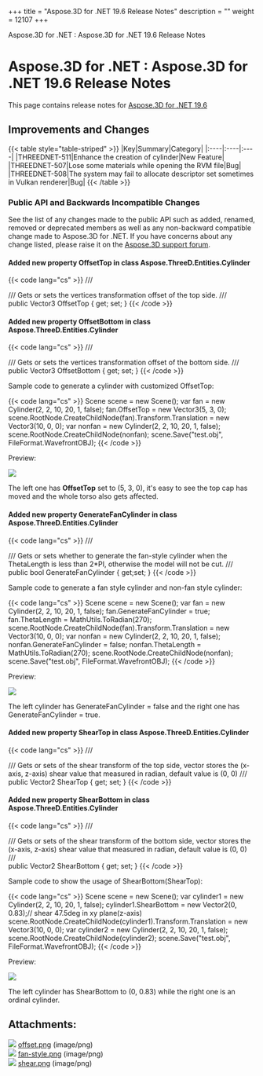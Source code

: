 +++
title = "Aspose.3D for .NET 19.6 Release Notes" 
description = "" 
weight = 12107 
+++

Aspose.3D for .NET : Aspose.3D for .NET 19.6 Release Notes  

# Aspose.3D for .NET : Aspose.3D for .NET 19.6 Release Notes


This page contains release notes for [Aspose.3D for .NET 19.6](https://www.nuget.org/packages/Aspose.3D/19.6.0)

## Improvements and Changes

{{< table style="table-striped" >}}
|Key|Summary|Category|
|:----|:----|:----|
|THREEDNET-511|Enhance the creation of cylinder|New Feature|
|THREEDNET-507|Lose some materials while opening the RVM file|Bug|
|THREEDNET-508|The system may fail to allocate descriptor set sometimes in Vulkan renderer|Bug|
{{< /table >}}

### Public API and Backwards Incompatible Changes

See the list of any changes made to the public API such as added, renamed, removed or deprecated members as well as any non-backward compatible change made to Aspose.3D for .NET. If you have concerns about any change listed, please raise it on the [Aspose.3D support forum](https://forum.aspose.com/c/3d).

#### Added new property OffsetTop in class Aspose.ThreeD.Entities.Cylinder

{{< code lang="cs" >}}
/// <summary>
/// Gets or sets the vertices transformation offset of the top side.
/// </summary>
public Vector3 OffsetTop
{
    get;
    set;
}
{{< /code >}}

#### Added new property OffsetBottom in class Aspose.ThreeD.Entities.Cylinder

{{< code lang="cs" >}}
/// <summary>
/// Gets or sets the vertices transformation offset of the bottom side.
/// </summary>
public Vector3 OffsetBottom
{
    get;
    set;
}
{{< /code >}}

Sample code to generate a cylinder with customized OffsetTop:

{{< code lang="cs" >}}
Scene scene = new Scene();
var fan = new Cylinder(2, 2, 10, 20, 1, false);
fan.OffsetTop = new Vector3(5, 3, 0);
scene.RootNode.CreateChildNode(fan).Transform.Translation = new Vector3(10, 0, 0);
var nonfan = new Cylinder(2, 2, 10, 20, 1, false);
scene.RootNode.CreateChildNode(nonfan);
scene.Save("test.obj", FileFormat.WavefrontOBJ);
{{< /code >}}

Preview:

![](https://docs2.aspose.com/3d/net/attachments/89981429/90112037.png)

The left one has **OffsetTop** set to (5, 3, 0), it's easy to see the top cap has moved and the whole torso also gets affected.

#### Added new property GenerateFanCylinder in class Aspose.ThreeD.Entities.Cylinder

{{< code lang="cs" >}}
/// <summary>
/// Gets or sets whether to generate the fan-style cylinder when the ThetaLength is less than 2*PI, otherwise the model will not be cut.
/// </summary>
public bool GenerateFanCylinder
{
    get;set;
}
{{< /code >}}

Sample code to generate a fan style cylinder and non-fan style cylinder:

{{< code lang="cs" >}}
Scene scene = new Scene();
var fan = new Cylinder(2, 2, 10, 20, 1, false);
fan.GenerateFanCylinder = true;
fan.ThetaLength = MathUtils.ToRadian(270);
scene.RootNode.CreateChildNode(fan).Transform.Translation = new Vector3(10, 0, 0);
var nonfan = new Cylinder(2, 2, 10, 20, 1, false);
nonfan.GenerateFanCylinder = false;
nonfan.ThetaLength = MathUtils.ToRadian(270);
scene.RootNode.CreateChildNode(nonfan);
scene.Save("test.obj", FileFormat.WavefrontOBJ);
{{< /code >}}

Preview:

![](https://docs2.aspose.com/3d/net/attachments/89981429/90112038.png)

The left cylinder has GenerateFanCylinder = false and the right one has GenerateFanCylinder = true.

#### Added new property ShearTop in class Aspose.ThreeD.Entities.Cylinder

{{< code lang="cs" >}}
/// <summary>
/// Gets or sets of the shear transform of the top side, vector stores the (x-axis, z-axis) shear value that measured in radian, default value is (0, 0)
/// </summary>
public Vector2 ShearTop
{
    get;
    set;
}
{{< /code >}}

#### Added new property ShearBottom in class Aspose.ThreeD.Entities.Cylinder

{{< code lang="cs" >}}
/// <summary>
/// Gets or sets of the shear transform of the bottom side, vector stores the (x-axis, z-axis) shear value that measured in radian, default value is (0, 0)
/// </summary>
public Vector2 ShearBottom
{
    get;
    set;
}
{{< /code >}}

Sample code to show the usage of ShearBottom(ShearTop):

{{< code lang="cs" >}}
Scene scene = new Scene();
var cylinder1 = new Cylinder(2, 2, 10, 20, 1, false);
cylinder1.ShearBottom = new Vector2(0, 0.83);// shear 47.5deg in xy plane(z-axis)
scene.RootNode.CreateChildNode(cylinder1).Transform.Translation = new Vector3(10, 0, 0);
var cylinder2 = new Cylinder(2, 2, 10, 20, 1, false);
scene.RootNode.CreateChildNode(cylinder2);
scene.Save("test.obj", FileFormat.WavefrontOBJ);
{{< /code >}}

Preview:

![](https://docs2.aspose.com/3d/net/attachments/89981429/90112039.png)

The left cylinder has ShearBottom to (0, 0.83) while the right one is an ordinal cylinder.

## Attachments:

![](https://docs2.aspose.com/3d/net/images/icons/bullet_blue.gif) [offset.png](https://docs2.aspose.com/3d/net/attachments/89981429/90112037.png) (image/png)  
![](https://docs2.aspose.com/3d/net/images/icons/bullet_blue.gif) [fan-style.png](https://docs2.aspose.com/3d/net/attachments/89981429/90112038.png) (image/png)  
![](https://docs2.aspose.com/3d/net/images/icons/bullet_blue.gif) [shear.png](https://docs2.aspose.com/3d/net/attachments/89981429/90112039.png) (image/png)  

